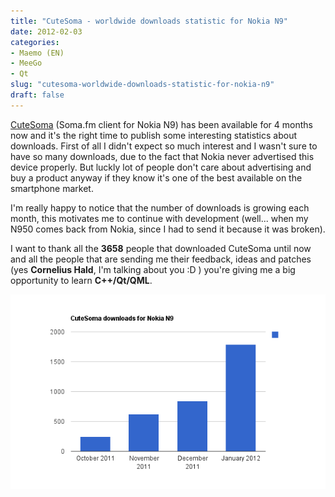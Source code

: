 ```yaml
---
title: "CuteSoma - worldwide downloads statistic for Nokia N9"
date: 2012-02-03
categories: 
- Maemo (EN)
- MeeGo
- Qt
slug: "cutesoma-worldwide-downloads-statistic-for-nokia-n9"
draft: false
---
```


[CuteSoma](http://store.ovi.com/content/205737) (Soma.fm client for
Nokia N9) has been available for 4 months now and it's the right time to
publish some interesting statistics about downloads. First of all I
didn't expect so much interest and I wasn't sure to have so many
downloads, due to the fact that Nokia never advertised this device
properly. But luckly lot of people don't care about advertising and buy
a product anyway if they know it's one of the best available on the
smartphone market.

I'm really happy to notice that the number of downloads is growing each
month, this motivates me to continue with development (well... when my
N950 comes back from Nokia, since I had to send it because it was
broken).

I want to thank all the **3658** people that downloaded CuteSoma until
now and all the people that are sending me their feedback, ideas and
patches (yes **Cornelius Hald**, I'm talking about you :D ) you're
giving me a big opportunity to learn **C++/Qt/QML**.

[![cutesoma downloads](CuteSoma_downloads1.png)](CuteSoma_downloads1.png)

